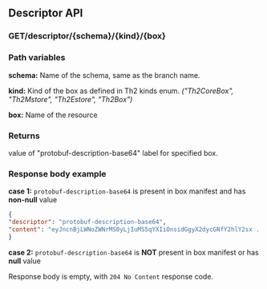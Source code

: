 ## Descriptor API
### GET/descriptor/{schema}/{kind}/{box}
### Path variables
__schema:__ Name of the schema, same as the branch name.

__kind:__  Kind of the box as defined in Th2 kinds enum. _("Th2CoreBox", "Th2Mstore", "Th2Estore", "Th2Box")_

__box:__  Name of the resource

### Returns
value of "protobuf-description-base64" label for specified box.

### Response body example

__case 1:__ `protobuf-description-base64` is present in box manifest and has __non-null__ value
```json
{
"descriptor": "protobuf-description-base64",
"content": "eyJncnBjLWNoZWNrMS0yLjIuMS5qYXIiOnsidGgyX2dycGNfY2hlY2sx ...... "
}

```

__case 2:__ `protobuf-description-base64` is __NOT__ present in box manifest or has __null__ value

Response body is empty, with `204 No Content` response code.

##